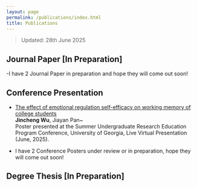 ```yaml
---
layout: page
permalink: /publications/index.html
title: Publications
---
```


>Updated: 28th June 2025

## Journal Paper [In Preparation]

-I have 2 Journal Paper in preparation and hope they will come out soon!

## Conference Presentation

- [The effect of emotional regulation self-efficacy on working memory of college students](https://clydepsychology.github.io/mypaper/poster/JinchengWu_SUREP_Poster.pdf)<br>**Jincheng Wu**, Jiayan Pan~<br>Poster presented at the Summer Undergraduate Research Education Program Conference, University of Georgia, Live Virtual Presentation (June, 2025).

- I have 2 Conference Posters under review or in preparation, hope they will come out soon!


## Degree Thesis [In Preparation]


<br>